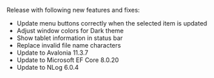 Release with following new features and fixes:
- Update menu buttons correctly when the selected item is updated
- Adjust window colors for Dark theme
- Show tablet information in status bar
- Replace invalid file name characters
- Update to Avalonia 11.3.7
- Update to Microsoft EF Core 8.0.20
- Update to NLog 6.0.4
